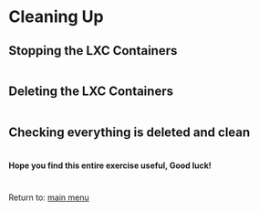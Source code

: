 # Cleaning Up

## Stopping the LXC Containers
```

```
## Deleting the LXC Containers
```

```
## Checking everything is deleted and clean
```

```

#### Hope you find this entire exercise useful, Good luck! 


# 
Return to: [main menu](https://github.com/jimenezcorzo/Kubernetes-The-Hard-Way-15.3-LXC/blob/master/Readme.md)
